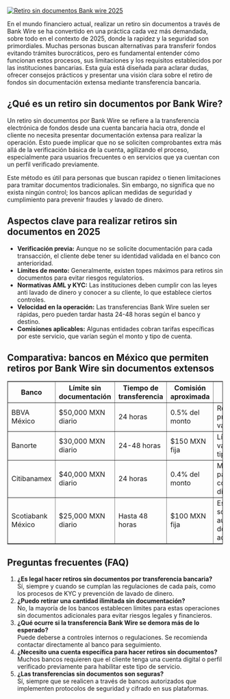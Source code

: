 [![Retiro sin documentos Bank wire 2025](https://123-caf.pages.dev/gitsignup.png)](https://vrmoo.ru/Bt82HjjY)

<p>En el mundo financiero actual, realizar un retiro sin documentos a través de Bank Wire se ha convertido en una práctica cada vez más demandada, sobre todo en el contexto de 2025, donde la rapidez y la seguridad son primordiales. Muchas personas buscan alternativas para transferir fondos evitando trámites burocráticos, pero es fundamental entender cómo funcionan estos procesos, sus limitaciones y los requisitos establecidos por las instituciones bancarias. Esta guía está diseñada para aclarar dudas, ofrecer consejos prácticos y presentar una visión clara sobre el retiro de fondos sin documentación extensa mediante transferencia bancaria.</p>  <h2>¿Qué es un retiro sin documentos por Bank Wire?</h2> <p>Un retiro sin documentos por Bank Wire se refiere a la transferencia electrónica de fondos desde una cuenta bancaria hacia otra, donde el cliente no necesita presentar documentación extensa para realizar la operación. Esto puede implicar que no se soliciten comprobantes extra más allá de la verificación básica de la cuenta, agilizando el proceso, especialmente para usuarios frecuentes o en servicios que ya cuentan con un perfil verificado previamente.</p> <p>Este método es útil para personas que buscan rapidez o tienen limitaciones para tramitar documentos tradicionales. Sin embargo, no significa que no exista ningún control; los bancos aplican medidas de seguridad y cumplimiento para prevenir fraudes y lavado de dinero.</p>  <h2>Aspectos clave para realizar retiros sin documentos en 2025</h2> <ul>   <li><strong>Verificación previa:</strong> Aunque no se solicite documentación para cada transacción, el cliente debe tener su identidad validada en el banco con anterioridad.</li>   <li><strong>Límites de monto:</strong> Generalmente, existen topes máximos para retiros sin documentos para evitar riesgos regulatorios.</li>   <li><strong>Normativas AML y KYC:</strong> Las instituciones deben cumplir con las leyes anti lavado de dinero y conocer a su cliente, lo que establece ciertos controles.</li>   <li><strong>Velocidad en la operación:</strong> Las transferencias Bank Wire suelen ser rápidas, pero pueden tardar hasta 24-48 horas según el banco y destino.</li>   <li><strong>Comisiones aplicables:</strong> Algunas entidades cobran tarifas específicas por este servicio, que varían según el monto y tipo de cuenta.</li> </ul>  <h2>Comparativa: bancos en México que permiten retiros por Bank Wire sin documentos extensos</h2> <table border="1" cellpadding="5" cellspacing="0">   <thead>     <tr>       <th>Banco</th>       <th>Límite sin documentación</th>       <th>Tiempo de transferencia</th>       <th>Comisión aproximada</th>       <th>Notas relevantes</th>     </tr>   </thead>   <tbody>     <tr>       <td>BBVA México</td>       <td>$50,000 MXN diario</td>       <td>24 horas</td>       <td>0.5% del monto</td>       <td>Requiere perfil previamente validado</td>     </tr>     <tr>       <td>Banorte</td>       <td>$30,000 MXN diario</td>       <td>24-48 horas</td>       <td>$150 MXN fija</td>       <td>Límites pueden variar según tipo de cuenta</td>     </tr>     <tr>       <td>Citibanamex</td>       <td>$40,000 MXN diario</td>       <td>24 horas</td>       <td>0.4% del monto</td>       <td>Mayor facilidad para clientes con cuenta digital</td>     </tr>     <tr>       <td>Scotiabank México</td>       <td>$25,000 MXN diario</td>       <td>Hasta 48 horas</td>       <td>$100 MXN fija</td>       <td>Es posible solicitar aumentos con documentación adicional</td>     </tr>   </tbody> </table>  <h2>Preguntas frecuentes (FAQ)</h2> <ol>   <li><strong>¿Es legal hacer retiros sin documentos por transferencia bancaria?</strong><br> Sí, siempre y cuando se cumplan las regulaciones de cada país, como los procesos de KYC y prevención de lavado de dinero.</li>   <li><strong>¿Puedo retirar una cantidad ilimitada sin documentación?</strong><br> No, la mayoría de los bancos establecen límites para estas operaciones sin documentos adicionales para evitar riesgos legales y financieros.</li>   <li><strong>¿Qué ocurre si la transferencia Bank Wire se demora más de lo esperado?</strong><br> Puede deberse a controles internos o regulaciones. Se recomienda contactar directamente al banco para seguimiento.</li>   <li><strong>¿Necesito una cuenta específica para hacer retiros sin documentos?</strong><br> Muchos bancos requieren que el cliente tenga una cuenta digital o perfil verificado previamente para habilitar este tipo de servicio.</li>   <li><strong>¿Las transferencias sin documentos son seguras?</strong><br> Sí, siempre que se realicen a través de bancos autorizados que implementen protocolos de seguridad y cifrado en sus plataformas.</li> </ol>